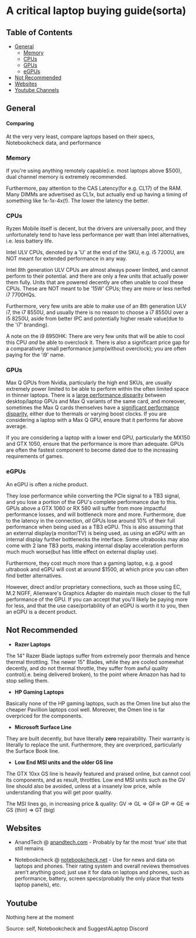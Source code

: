 

# A critical laptop buying guide(sorta)

## Table of Contents


- [General](#General)
  - [Memory](#Memory)
  - [CPUs](#CPUs)
  - [GPUs](#GPUs)
  - [eGPUs](#eGPUs)
- [Not Recommended](#Not-Recommended)
- [Websites](#websites)
- [Youtube Channels](#Youtube)


## General

#### Comparing

At the very very least, compare laptops based on their specs, Notebookcheck data, and performance



### **Memory**

If you're using anything remotely capable(i.e. most laptops above $500), dual channel memory is extremely recommended.

Furthermore, pay attention to the CAS Latency(for e.g. CL17) of the RAM. Many DIMMs are advertised as CL1x, but actually end up having a timing of something like 1x-1x-4x(!). The lower the latency the better.

### **CPUs**

Ryzen Mobile itself is decent, but the drivers are universally poor, and they unfortunately tend to have less performance per watt than Intel alternatives, i.e. less battery life.

Intel ULV CPUs, denoted by a 'U' at the end of the SKU, e.g. i5 7200U, are NOT meant for extended performance in any way.

Intel 8th generation ULV CPUs are almost always power limited, and cannot perform to their potential. and there are only a few units that actually power them fully. Units that are powered decently are often unable to cool these CPUs. These are NOT meant to be '15W' CPUs; they are more or less nerfed i7 7700HQs.

Furthermore, very few units are able to make use of an 8th generation ULV i7, the i7 8550U, and usually there is no reason to choose a i7 8550U over a i5 8250U, aside from better IPC and potentially higher resale value(due to the 'i7' branding).

A note on the i9 8950HK: There are very few units that will be able to cool this CPU *and* be able to overclock it. There is also a significant price gap for a comparatively small performance jump(without overclock); you are often paying for the 'i9' name.

### **GPUs**

Max Q GPUs from Nvidia, particularly the high end SKUs, are usually extremely power limited to be able to perform within the often limited space in thinner laptops. There is a [large performance disparity](https://www.notebookcheck.net/We-benchmark-the-mobile-RTX-2060-2070-and-2080-Max-Q-and-compare-them-to-the-desktop-RTX-2080-and-GTX-1080.402036.0.html) between desktop/laptop GPUs and Max Q variants of the same card, and moreover, sometimes the Max Q cards themselves have a [significant performance disparity](https://www.notebookcheck.net/Not-created-equal-Razer-Blade-15-RTX-2070-Max-Q-is-10-to-15-percent-faster-than-the-Gigabyte-Aero-15-X9.406211.0.html), either due to thermals or varying boost clocks. If you are considering a laptop with a Max Q GPU, ensure that it performs far above average.

If you are considering a laptop with a lower end GPU, particularly the MX150 and GTX 1050, ensure that the performance is more than adequate. GPUs are often the fastest component to become dated due to the increasing requirements of games.

### **eGPUs**

An eGPU is often a niche product.

They lose performance while converting the PCIe signal to a TB3 signal, and you lose a portion of the GPU's complete performance due to this. GPUs above a GTX 1060 or RX 580 will suffer from more impactful performance losses, and will bottleneck more and more. Furthermore, due to the latency in the connection, *all* GPUs lose around 10% of their full performance when being used as a TB3 eGPU. This is also assuming that an external display(a monitor/TV) is being used, as using an eGPU with an internal display further bottlenecks the interface. Some ultrabooks may also come with 2 lane TB3 ports, making internal display acceleration perform much much worse(but has little effect on external display use).

Furthermore, they cost much more than a gaming laptop, e.g. a good ultrabook and eGPU will cost at around $1500, at which price you can often find better alternatives.

However, direct and/or proprietary connections, such as those using EC, M.2 NGFF, Alienware's Graphics Adapter do maintain much closer to the full performance of the GPU. If you can accept that you'll likely be paying more for less, and that the use case/portability of an eGPU is worth it to you, then an eGPU is a decent product.

## Not Recommended

* **Razer Laptops**

The 14" Razer Blade laptops suffer from extremely poor thermals and hence thermal throttling. The newer 15" Blades, while they are cooled somewhat decently, and do not thermal throttle, they suffer from awful quality control(i.e. being delivered broken), to the point where Amazon has had to stop selling them.

* **HP Gaming Laptops**

Basically none of the HP gaming laptops, such as the Omen line but also the cheaper Pavillion laptops cool well. Moreover, the Omen line is far overpriced for the components.

* **Microsoft Surface Line**

They are built decently, but have literally **zero** repairability. Their warranty is literally to replace the unit. Furthermore, they are overpriced, particularly the Surface Book line.

* **Low End MSI units and the older GS line**

The GTX 10xx GS line is heavily featured and praised online, but cannot cool its components, and as result, throttles. Low end MSI units such as the GV line should also be avoided, unless at a insanely low price, while understanding that you will get poor quality.

The MSI lines go, in increasing price & quality: GV => GL => GF=> GP => GE => GS (thin) => GT (big)







## Websites

* AnandTech @ [anandtech.com](anandtech.com) - Probably by far the most ‘true’ site that still remains

* Notebookcheck @ [notebookcheck.net](notebookcheck.net) - Use for news and data on laptops and phones. Their rating system and overall reviews themselves aren’t anything good; just use it for data on laptops and phones, such as performance, battery, screen specs(probably the only place that tests laptop panels), etc.




## Youtube

Nothing here at the moment


Source: self, Notebookcheck and SuggestALaptop Discord
